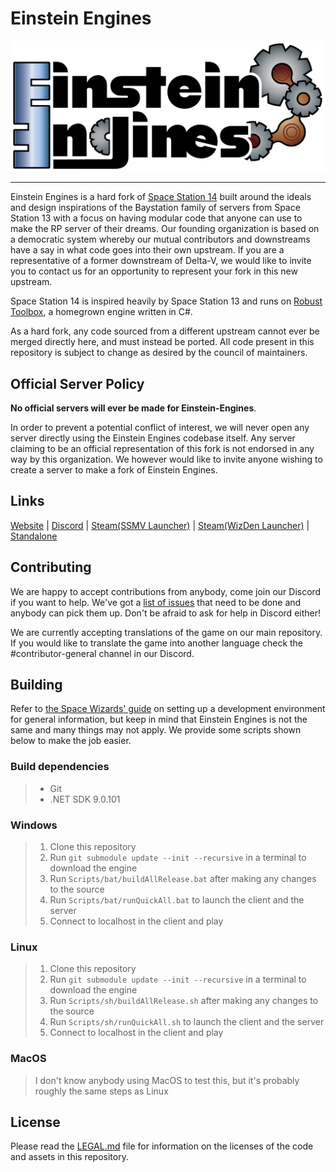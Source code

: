 # Einstein Engines

<p align="center"><img src="https://raw.githubusercontent.com/Simple-Station/Einstein-Engines/master/Resources/Textures/Logo/splashlogo.png" width="512px" /></p>

---

Einstein Engines is a hard fork of [Space Station 14](https://github.com/space-wizards/space-station-14) built around the ideals and design inspirations of the Baystation family of servers from Space Station 13 with a focus on having modular code that anyone can use to make the RP server of their dreams.
Our founding organization is based on a democratic system whereby our mutual contributors and downstreams have a say in what code goes into their own upstream.
If you are a representative of a former downstream of Delta-V, we would like to invite you to contact us for an opportunity to represent your fork in this new upstream.

Space Station 14 is inspired heavily by Space Station 13 and runs on [Robust Toolbox](https://github.com/space-wizards/RobustToolbox), a homegrown engine written in C#.

As a hard fork, any code sourced from a different upstream cannot ever be merged directly here, and must instead be ported.
All code present in this repository is subject to change as desired by the council of maintainers.

## Official Server Policy

**No official servers will ever be made for Einstein-Engines**.

In order to prevent a potential conflict of interest, we will never open any server directly using the Einstein Engines codebase itself.
Any server claiming to be an official representation of this fork is not endorsed in any way by this organization.
We however would like to invite anyone wishing to create a server to make a fork of Einstein Engines.

## Links

[Website](https://simplestation.org) | [Discord](https://discord.gg/X4QEXxUrsJ) | [Steam(SSMV Launcher)](https://store.steampowered.com/app/2585480/Space_Station_Multiverse/) | [Steam(WizDen Launcher)](https://store.steampowered.com/app/1255460/Space_Station_14/) | [Standalone](https://spacestationmultiverse.com/downloads/)

## Contributing

We are happy to accept contributions from anybody, come join our Discord if you want to help.
We've got a [list of issues](https://github.com/Simple-Station/Einstein-Engines/issues) that need to be done and anybody can pick them up. Don't be afraid to ask for help in Discord either!

We are currently accepting translations of the game on our main repository.
If you would like to translate the game into another language check the #contributor-general channel in our Discord.

## Building

Refer to [the Space Wizards' guide](https://docs.spacestation14.com/en/general-development/setup/setting-up-a-development-environment.html) on setting up a development environment for general information, but keep in mind that Einstein Engines is not the same and many things may not apply.
We provide some scripts shown below to make the job easier.

### Build dependencies

> - Git
> - .NET SDK 9.0.101


### Windows

> 1. Clone this repository
> 2. Run `git submodule update --init --recursive` in a terminal to download the engine
> 3. Run `Scripts/bat/buildAllRelease.bat` after making any changes to the source
> 4. Run `Scripts/bat/runQuickAll.bat` to launch the client and the server
> 5. Connect to localhost in the client and play

### Linux

> 1. Clone this repository
> 2. Run `git submodule update --init --recursive` in a terminal to download the engine
> 3. Run `Scripts/sh/buildAllRelease.sh` after making any changes to the source
> 4. Run `Scripts/sh/runQuickAll.sh` to launch the client and the server
> 5. Connect to localhost in the client and play

### MacOS

> I don't know anybody using MacOS to test this, but it's probably roughly the same steps as Linux

## License

Please read the [LEGAL.md](./LEGAL.md) file for information on the licenses of the code and assets in this repository.
